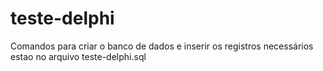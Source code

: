 # teste-delphi

Comandos para criar o banco de dados e inserir os registros necessários estao no arquivo teste-delphi.sql
